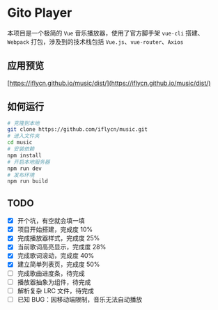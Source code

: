 # Gito Player
本项目是一个极简的 `Vue` 音乐播放器，使用了官方脚手架 `vue-cli` 搭建、 `Webpack` 打包，涉及到的技术栈包括 `Vue.js`、`vue-router`、`Axios`

## 应用预览
[https://iflycn.github.io/music/dist/](https://iflycn.github.io/music/dist/)

## 如何运行
``` bash
# 克隆到本地
git clone https://github.com/iflycn/music.git
# 进入文件夹
cd music
# 安装依赖
npm install
# 开启本地服务器
npm run dev
# 发布环境
npm run build
```

## TODO
- [x] 开个坑，有空就会填一填
- [x] 项目开始搭建，完成度 10%
- [x] 完成播放器样式，完成度 25%
- [x] 当前歌词高亮显示，完成度 28%
- [x] 完成歌词滚动，完成度 40%
- [x] 建立简单列表页，完成度 50%
- [ ] 完成歌曲进度条，待完成
- [ ] 播放器抽象为组件，待完成
- [ ] 解析复杂 LRC 文件，待完成
- [ ] 已知 BUG：因移动端限制，音乐无法自动播放
